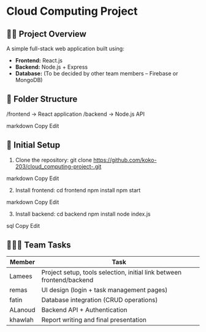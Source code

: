 # Cloud Computing Project

## 👩‍💻 Project Overview
A simple full-stack web application built using:
- **Frontend:** React.js
- **Backend:** Node.js + Express
- **Database:** (To be decided by other team members – Firebase or MongoDB)

## 🧱 Folder Structure

/frontend → React application
/backend → Node.js API

markdown
Copy
Edit

## 🔗 Initial Setup

1. Clone the repository:
git clone https://github.com/koko-203/cloud_computing-project-.git

markdown
Copy
Edit

2. Install frontend:
cd frontend
npm install
npm start

markdown
Copy
Edit

3. Install backend:
cd backend
npm install
node index.js

sql
Copy
Edit

## 🧑‍🤝‍🧑 Team Tasks

| Member       | Task                                     |
|--------------|------------------------------------------|
| Lamees       | Project setup, tools selection, initial link between frontend/backend |
| remas        | UI design (login + task management pages) |
| fatin        | Database integration (CRUD operations)    |
| ALanoud    | Backend API + Authentication              |
| khawlah    | Report writing and final presentation     |
